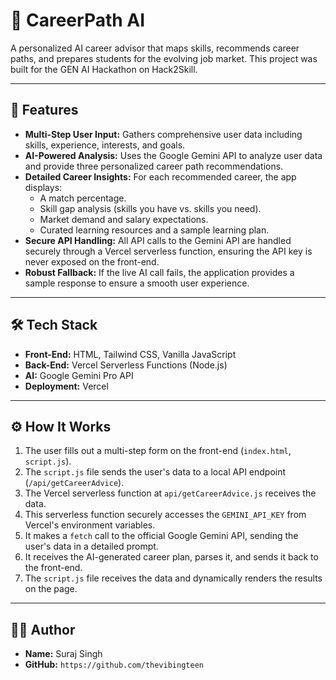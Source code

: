 # 🤖 CareerPath AI

A personalized AI career advisor that maps skills, recommends career paths, and prepares students for the evolving job market. This project was built for the GEN AI Hackathon on Hack2Skill.

---

## 🚀 Features

* **Multi-Step User Input:** Gathers comprehensive user data including skills, experience, interests, and goals.
* **AI-Powered Analysis:** Uses the Google Gemini API to analyze user data and provide three personalized career path recommendations.
* **Detailed Career Insights:** For each recommended career, the app displays:
    * A match percentage.
    * Skill gap analysis (skills you have vs. skills you need).
    * Market demand and salary expectations.
    * Curated learning resources and a sample learning plan.
* **Secure API Handling:** All API calls to the Gemini API are handled securely through a Vercel serverless function, ensuring the API key is never exposed on the front-end.
* **Robust Fallback:** If the live AI call fails, the application provides a sample response to ensure a smooth user experience.

---

## 🛠️ Tech Stack

* **Front-End:** HTML, Tailwind CSS, Vanilla JavaScript
* **Back-End:** Vercel Serverless Functions (Node.js)
* **AI:** Google Gemini Pro API
* **Deployment:** Vercel

---

## ⚙️ How It Works

1.  The user fills out a multi-step form on the front-end (`index.html`, `script.js`).
2.  The `script.js` file sends the user's data to a local API endpoint (`/api/getCareerAdvice`).
3.  The Vercel serverless function at `api/getCareerAdvice.js` receives the data.
4.  This serverless function securely accesses the `GEMINI_API_KEY` from Vercel's environment variables.
5.  It makes a `fetch` call to the official Google Gemini API, sending the user's data in a detailed prompt.
6.  It receives the AI-generated career plan, parses it, and sends it back to the front-end.
7.  The `script.js` file receives the data and dynamically renders the results on the page.

---

## 👨‍💻 Author

* **Name:** Suraj Singh
* **GitHub:** `https://github.com/thevibingteen`